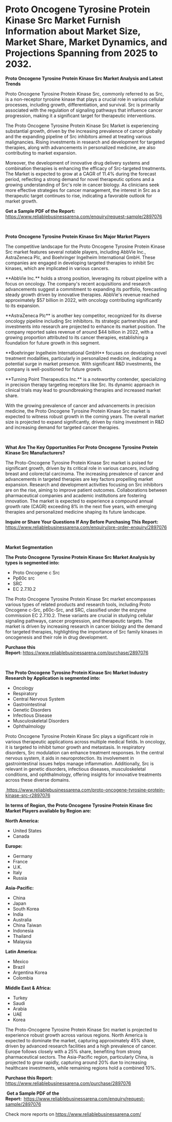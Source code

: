 <p><h1>Proto Oncogene Tyrosine Protein Kinase Src Market Furnish Information about Market Size, Market Share, Market Dynamics, and Projections Spanning from 2025 to 2032.</h1></p><p><strong>Proto Oncogene Tyrosine Protein Kinase Src Market Analysis and Latest Trends</strong></p>
<p><p>Proto Oncogene Tyrosine Protein Kinase Src, commonly referred to as Src, is a non-receptor tyrosine kinase that plays a crucial role in various cellular processes, including growth, differentiation, and survival. Src is primarily associated with the regulation of signaling pathways that influence cancer progression, making it a significant target for therapeutic interventions. </p><p>The Proto Oncogene Tyrosine Protein Kinase Src Market is experiencing substantial growth, driven by the increasing prevalence of cancer globally and the expanding pipeline of Src inhibitors aimed at treating various malignancies. Rising investments in research and development for targeted therapies, along with advancements in personalized medicine, are also contributing to market expansion. </p><p>Moreover, the development of innovative drug delivery systems and combination therapies is enhancing the efficacy of Src-targeted treatments. The Market is expected to grow at a CAGR of 11.4% during the forecast period, reflecting a strong demand for novel therapeutic options and a growing understanding of Src's role in cancer biology. As clinicians seek more effective strategies for cancer management, the interest in Src as a therapeutic target continues to rise, indicating a favorable outlook for market growth.</p></p>
<p><strong>Get a Sample PDF of the Report:&nbsp;</strong> <a href="https://www.reliablebusinessarena.com/enquiry/request-sample/2897076?utm_campaign=2452&utm_medium=2&utm_source=Github&utm_content=ia&utm_term=15032025&utm_id=proto-oncogene-tyrosine-protein-kinase-src">https://www.reliablebusinessarena.com/enquiry/request-sample/2897076</a></p>
<p>&nbsp;</p>
<p><strong>Proto Oncogene Tyrosine Protein Kinase Src Major Market Players</strong></p>
<p><p>The competitive landscape for the Proto Oncogene Tyrosine Protein Kinase Src market features several notable players, including AbbVie Inc., AstraZeneca Plc, and Boehringer Ingelheim International GmbH. These companies are engaged in developing targeted therapies to inhibit Src kinases, which are implicated in various cancers.</p><p>**AbbVie Inc.** holds a strong position, leveraging its robust pipeline with a focus on oncology. The company's recent acquisitions and research advancements suggest a commitment to expanding its portfolio, forecasting steady growth driven by innovative therapies. AbbVie's revenue reached approximately $57 billion in 2022, with oncology contributing significantly to its expansion.</p><p>**AstraZeneca Plc** is another key competitor, recognized for its diverse oncology pipeline including Src inhibitors. Its strategic partnerships and investments into research are projected to enhance its market position. The company reported sales revenue of around $44 billion in 2022, with a growing proportion attributed to its cancer therapies, establishing a foundation for future growth in this segment.</p><p>**Boehringer Ingelheim International GmbH** focuses on developing novel treatment modalities, particularly in personalized medicine, indicating a potential surge in market presence. With significant R&D investments, the company is well-positioned for future growth.</p><p>**Turning Point Therapeutics Inc.** is a noteworthy contender, specializing in precision therapy targeting receptors like Src. Its dynamic approach in clinical trials may lead to groundbreaking therapies and increased market share.</p><p>With the growing prevalence of cancer and advancements in precision medicine, the Proto Oncogene Tyrosine Protein Kinase Src market is expected to witness robust growth in the coming years. The overall market size is projected to expand significantly, driven by rising investment in R&D and increasing demand for targeted cancer therapies.</p></p>
<p>&nbsp;</p>
<p><strong>What Are The Key Opportunities For Proto Oncogene Tyrosine Protein Kinase Src Manufacturers?</strong></p>
<p><p>The Proto-Oncogene Tyrosine Protein Kinase Src market is poised for significant growth, driven by its critical role in various cancers, including breast and colorectal carcinoma. The increasing prevalence of cancer and advancements in targeted therapies are key factors propelling market expansion. Research and development activities focusing on Src inhibitors are on the rise, aiming to improve patient outcomes. Collaborations between pharmaceutical companies and academic institutions are fostering innovation. The market is expected to experience a compound annual growth rate (CAGR) exceeding 8% in the next five years, with emerging therapies and personalized medicine shaping its future landscape.</p></p>
<p><strong>Inquire or Share Your Questions If Any Before Purchasing This Report:</strong> <a href="https://www.reliablebusinessarena.com/enquiry/pre-order-enquiry/2897076?utm_campaign=2452&utm_medium=2&utm_source=Github&utm_content=ia&utm_term=15032025&utm_id=proto-oncogene-tyrosine-protein-kinase-src">https://www.reliablebusinessarena.com/enquiry/pre-order-enquiry/2897076</a></p>
<p>&nbsp;</p>
<p><strong>Market Segmentation</strong></p>
<p><strong>The Proto Oncogene Tyrosine Protein Kinase Src Market Analysis by types is segmented into:</strong></p>
<p><ul><li>Proto Oncogene c Src</li><li>Pp60c src</li><li>SRC</li><li>EC 2.7.10.2</li></ul></p>
<p><p>The Proto Oncogene Tyrosine Protein Kinase Src market encompasses various types of related products and research tools, including Proto Oncogene c-Src, p60c-Src, and SRC, classified under the enzyme commission EC 2.7.10.2. These variants are crucial in studying cellular signaling pathways, cancer progression, and therapeutic targets. The market is driven by increasing research in cancer biology and the demand for targeted therapies, highlighting the importance of Src family kinases in oncogenesis and their role in drug development.</p></p>
<p><strong>Purchase this Report:&nbsp;</strong><a href="https://www.reliablebusinessarena.com/purchase/2897076?utm_campaign=2452&utm_medium=2&utm_source=Github&utm_content=ia&utm_term=15032025&utm_id=proto-oncogene-tyrosine-protein-kinase-src">https://www.reliablebusinessarena.com/purchase/2897076</a></p>
<p>&nbsp;</p>
<p><strong>The Proto Oncogene Tyrosine Protein Kinase Src Market Industry Research by Application is segmented into:</strong></p>
<p><ul><li>Oncology</li><li>Respiratory</li><li>Central Nervous System</li><li>Gastrointestinal</li><li>Genetic Disorders</li><li>Infectious Disease</li><li>Musculoskeletal Disorders</li><li>Ophthalmology</li></ul></p>
<p><p>Proto Oncogene Tyrosine Protein Kinase Src plays a significant role in various therapeutic applications across multiple medical fields. In oncology, it is targeted to inhibit tumor growth and metastasis. In respiratory disorders, Src modulation can enhance treatment responses. In the central nervous system, it aids in neuroprotection. Its involvement in gastrointestinal issues helps manage inflammation. Additionally, Src is relevant in genetic disorders, infectious diseases, musculoskeletal conditions, and ophthalmology, offering insights for innovative treatments across these diverse domains.</p></p>
<p><a href="https://www.reliablebusinessarena.com/proto-oncogene-tyrosine-protein-kinase-src-r2897076?utm_campaign=2452&utm_medium=2&utm_source=Github&utm_content=ia&utm_term=15032025&utm_id=proto-oncogene-tyrosine-protein-kinase-src">&nbsp;https://www.reliablebusinessarena.com/proto-oncogene-tyrosine-protein-kinase-src-r2897076</a></p>
<p><strong>In terms of Region, the Proto Oncogene Tyrosine Protein Kinase Src Market Players available by Region are:</strong></p>
<p>
    <p> <strong> North America: </strong>
        <ul>
            <li>United States</li>
            <li>Canada</li>
        </ul>
        </p> 
    <p> <strong> Europe: </strong>
        <ul>
            <li>Germany</li>
            <li>France</li>
            <li>U.K.</li>
            <li>Italy</li>
            <li>Russia</li>
        </ul>
        </p> 
    <p> <strong> Asia-Pacific: </strong>
        <ul>
            <li>China</li>
            <li>Japan</li>
            <li>South Korea</li>
            <li>India</li>
            <li>Australia</li>
            <li>China Taiwan</li>
            <li>Indonesia</li>
            <li>Thailand</li>
            <li>Malaysia</li>
        </ul>
        </p> 
    <p> <strong> Latin America: </strong>
        <ul>
            <li>Mexico</li>
            <li>Brazil</li>
            <li>Argentina Korea</li>
            <li>Colombia</li>
        </ul>
        </p> 
    <p> <strong> Middle East & Africa: </strong>
        <ul>
            <li>Turkey</li>
            <li>Saudi</li>
            <li>Arabia</li>
            <li>UAE</li>
            <li>Korea</li>
        </ul>
    </p>
    </p>
<p><p>The Proto-Oncogene Tyrosine Protein Kinase Src market is projected to experience robust growth across various regions. North America is expected to dominate the market, capturing approximately 45% share, driven by advanced research facilities and a high prevalence of cancer. Europe follows closely with a 25% share, benefiting from strong pharmaceutical sectors. The Asia-Pacific region, particularly China, is projected to grow rapidly, capturing around 20% due to increasing healthcare investments, while remaining regions hold a combined 10%.</p></p>
<p><strong>Purchase this Report: </strong><a href="https://www.reliablebusinessarena.com/purchase/2897076?utm_campaign=2452&utm_medium=2&utm_source=Github&utm_content=ia&utm_term=15032025&utm_id=proto-oncogene-tyrosine-protein-kinase-src">https://www.reliablebusinessarena.com/purchase/2897076</a></p>
<p>&nbsp;<strong>Get a Sample PDF of the Report:&nbsp;&nbsp;</strong><a href="https://www.reliablebusinessarena.com/enquiry/request-sample/2897076?utm_campaign=2452&utm_medium=2&utm_source=Github&utm_content=ia&utm_term=15032025&utm_id=proto-oncogene-tyrosine-protein-kinase-src">https://www.reliablebusinessarena.com/enquiry/request-sample/2897076</a></p>
<p><strong></strong></p>
<p>Check more reports on <a href="https://www.reliablebusinessarena.com/?utm_campaign=2452&utm_medium=2&utm_source=Github&utm_content=ia&utm_term=15032025&utm_id=proto-oncogene-tyrosine-protein-kinase-src">https://www.reliablebusinessarena.com/</a></p>